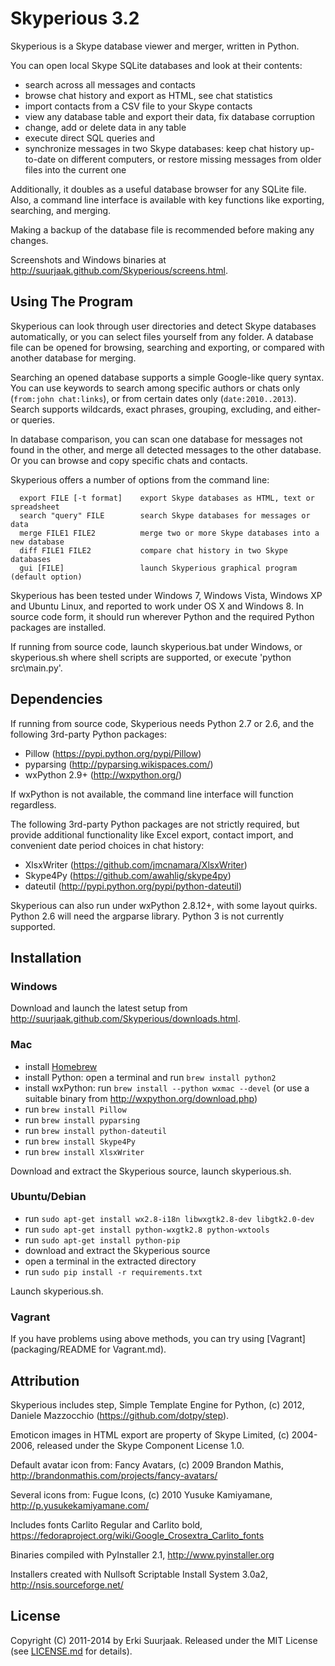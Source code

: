 Skyperious 3.2
==============

Skyperious is a Skype database viewer and merger, written in Python.

You can open local Skype SQLite databases and look at their contents:

- search across all messages and contacts
- browse chat history and export as HTML, see chat statistics
- import contacts from a CSV file to your Skype contacts
- view any database table and export their data, fix database corruption
- change, add or delete data in any table
- execute direct SQL queries
and
- synchronize messages in two Skype databases: keep chat history up-to-date on
  different computers, or restore missing messages from older files into the
  current one

Additionally, it doubles as a useful database browser for any SQLite file.
Also, a command line interface is available with key functions like
exporting, searching, and merging. 

Making a backup of the database file is recommended before making any changes.

Screenshots and Windows binaries at http://suurjaak.github.com/Skyperious/screens.html.


Using The Program
-----------------

Skyperious can look through user directories and detect Skype databases
automatically, or you can select files yourself from any folder.
A database file can be opened for browsing, searching and exporting, or
compared with another database for merging.

Searching an opened database supports a simple Google-like query syntax. 
You can use keywords to search among specific authors or chats only
(`from:john chat:links`), or from certain dates only (`date:2010..2013`).
Search supports wildcards, exact phrases, grouping, excluding,
and either-or queries.

In database comparison, you can scan one database for messages not found in
the other, and merge all detected messages to the other database. Or you can
browse and copy specific chats and contacts.

Skyperious offers a number of options from the command line:
```
  export FILE [-t format]    export Skype databases as HTML, text or spreadsheet
  search "query" FILE        search Skype databases for messages or data
  merge FILE1 FILE2          merge two or more Skype databases into a new database
  diff FILE1 FILE2           compare chat history in two Skype databases
  gui [FILE]                 launch Skyperious graphical program (default option)
```

Skyperious has been tested under Windows 7, Windows Vista, Windows XP and
Ubuntu Linux, and reported to work under OS X and Windows 8. In source code
form, it should run wherever Python and the required Python packages are
installed.

If running from source code, launch skyperious.bat under Windows,
or skyperious.sh where shell scripts are supported,
or execute 'python src\main.py'.


Dependencies
------------

If running from source code, Skyperious needs Python 2.7 or 2.6,
and the following 3rd-party Python packages:
* Pillow (https://pypi.python.org/pypi/Pillow)
* pyparsing (http://pyparsing.wikispaces.com/)
* wxPython 2.9+ (http://wxpython.org/)

If wxPython is not available, the command line interface will function
regardless.

The following 3rd-party Python packages are not strictly required,
but provide additional functionality like Excel export,
contact import, and convenient date period choices in chat history:

* XlsxWriter (https://github.com/jmcnamara/XlsxWriter)
* Skype4Py (https://github.com/awahlig/skype4py)
* dateutil (http://pypi.python.org/pypi/python-dateutil)

Skyperious can also run under wxPython 2.8.12+, with some layout quirks.
Python 2.6 will need the argparse library. Python 3 is not currently supported.


Installation
------------

### Windows ###

Download and launch the latest setup from
http://suurjaak.github.com/Skyperious/downloads.html.

### Mac ###

* install [Homebrew](http://brew.sh)
* install Python: open a terminal and run `brew install python2`
* install wxPython: run `brew install --python wxmac --devel`
  (or use a suitable binary from http://wxpython.org/download.php)
* run `brew install Pillow`
* run `brew install pyparsing`
* run `brew install python-dateutil`
* run `brew install Skype4Py`
* run `brew install XlsxWriter`

Download and extract the Skyperious source, launch skyperious.sh.

### Ubuntu/Debian ###

* run `sudo apt-get install wx2.8-i18n libwxgtk2.8-dev libgtk2.0-dev`
* run `sudo apt-get install python-wxgtk2.8 python-wxtools`
* run `sudo apt-get install python-pip`
* download and extract the Skyperious source
* open a terminal in the extracted directory
* run `sudo pip install -r requirements.txt`

Launch skyperious.sh.

### Vagrant ###

If you have problems using above methods, you can try using 
[Vagrant](packaging/README for Vagrant.md).


Attribution
-----------

Skyperious includes step, Simple Template Engine for Python,
(c) 2012, Daniele Mazzocchio (https://github.com/dotpy/step).

Emoticon images in HTML export are property of Skype Limited, (c) 2004-2006,
released under the Skype Component License 1.0.

Default avatar icon from:
  Fancy Avatars, (c) 2009 Brandon Mathis,
  http://brandonmathis.com/projects/fancy-avatars/

Several icons from:
  Fugue Icons, (c) 2010 Yusuke Kamiyamane,
  http://p.yusukekamiyamane.com/

Includes fonts Carlito Regular and Carlito bold,
https://fedoraproject.org/wiki/Google_Crosextra_Carlito_fonts

Binaries compiled with PyInstaller 2.1, http://www.pyinstaller.org

Installers created with Nullsoft Scriptable Install System 3.0a2,
http://nsis.sourceforge.net/


License
-------

Copyright (C) 2011-2014 by Erki Suurjaak.
Released under the MIT License (see [LICENSE.md](LICENSE.md) for details).

